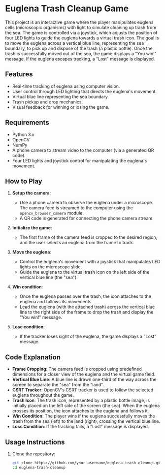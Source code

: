 # Euglena Trash Cleanup Game

This project is an interactive game where the player manipulates euglena cells (microscopic organisms) with light to simulate cleaning up trash from the sea. The game is controlled via a joystick, which adjusts the position of four LED lights to guide the euglena towards a virtual trash icon. The goal is to move the euglena across a vertical blue line, representing the sea boundary, to pick up and dispose of the trash (a plastic bottle). Once the trash is successfully moved out of the sea, the game displays a "You win!" message. If the euglena escapes tracking, a "Lost" message is displayed.

## Features
- Real-time tracking of euglena using computer vision.
- User control through LED lighting that directs the euglena's movement.
- Virtual blue line representing the sea boundary.
- Trash pickup and drop mechanics.
- Visual feedback for winning or losing the game.

## Requirements
- Python 3.x
- OpenCV
- NumPy
- A phone camera to stream video to the computer (via a generated QR code).
- Four LED lights and joystick control for manipulating the euglena's movement.

## How to Play
1. **Setup the camera**: 
   - Use a phone camera to observe the euglena under a microscope. The camera feed is streamed to the computer using the `opencv_browser_camera` module.
   - A QR code is generated for connecting the phone camera stream.

2. **Initialize the game**: 
   - The first frame of the camera feed is cropped to the desired region, and the user selects an euglena from the frame to track.

3. **Move the euglena**: 
   - Control the euglena's movement with a joystick that manipulates LED lights on the microscope slide.
   - Guide the euglena to the virtual trash icon on the left side of the vertical blue line (the "sea").

4. **Win condition**:
   - Once the euglena passes over the trash, the icon attaches to the euglena and follows its movements.
   - Lead the euglena (with the attached trash) across the vertical blue line to the right side of the frame to drop the trash and display the "You win!" message.

5. **Lose condition**:
   - If the tracker loses sight of the euglena, the game displays a "Lost" message.

## Code Explanation

- **Frame Cropping**: The camera feed is cropped using predefined dimensions for a closer view of the euglena and the virtual game field.
- **Vertical Blue Line**: A blue line is drawn one-third of the way across the screen to separate the "sea" from the "land".
- **CSRT Tracker**: OpenCV's CSRT tracker is used to follow the selected euglena throughout the game.
- **Trash Icon**: The trash icon, represented by a plastic bottle image, is initially placed on the left side of the screen (the sea). When the euglena crosses its position, the icon attaches to the euglena and follows it.
- **Win Condition**: The player wins if the euglena successfully moves the trash from the sea (left) to the land (right), crossing the vertical blue line.
- **Loss Condition**: If the tracking fails, a "Lost" message is displayed.

## Usage Instructions
1. Clone the repository:
   ```bash
   git clone https://github.com/your-username/euglena-trash-cleanup.git
   cd euglena-trash-cleanup
